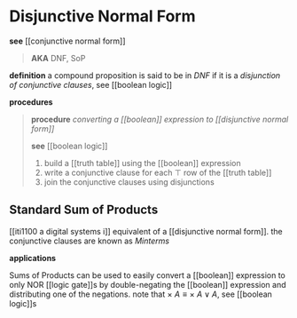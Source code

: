 # Disjunctive Normal Form

**see** [[conjunctive normal form]]

> **AKA** DNF, SoP

**definition** a compound proposition is said to be in _DNF_ if it is a _disjunction of conjunctive clauses_, see [[boolean logic]]

**procedures**

> **procedure** _converting a [[boolean]] expression to [[disjunctive normal form]]_
>
> **see** [[boolean logic]]
>
> 1. build a [[truth table]] using the [[boolean]] expression
> 2. write a conjunctive clause for each $\top$ row of the [[truth table]]
> 3. join the conjunctive clauses using disjunctions

## Standard Sum of Products

[[iti1100 a digital systems i]] equivalent of a [[disjunctive normal form]]. the conjunctive clauses are known as _Minterms_

**applications**

Sums of Products can be used to easily convert a [[boolean]] expression to only NOR [[logic gate]]s by double-negating the [[boolean]] expression and distributing one of the negations. note that $\times\ A \equiv \times\ A \lor A$, see [[boolean logic]]s
